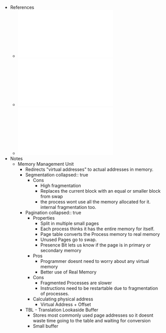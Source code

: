 - References
	- ![18 - MV2 - Funcioamento enderecamento virtual.pdf](../assets/18_-_MV2_-_Funcioamento_enderecamento_virtual_1737552094522_0.pdf)
	- ![19 - MV3 - Eficiencia no enderecamento virtual.pdf](../assets/19_-_MV3_-_Eficiencia_no_enderecamento_virtual_1737552097124_0.pdf)
	- ![20 - MV4 - Algoritmos 2024-25.pdf](../assets/20_-_MV4_-_Algoritmos_2024-25_1737552099487_0.pdf)
- Notes
	- Memory Management Unit
		- Redirects "virtual addresses" to actual addresses in memory.
		- Segmentation
		  collapsed:: true
			- Cons
				- High fragmentation
				- Replaces the current block with an equal or smaller block from swap
				- the process wont use all the memory allocated for it. internal fragmentation too.
		- Pagination
		  collapsed:: true
			- Properties
				- Split in multiple small pages
				- Each process thinks it has the entire memory for itself.
				- Page table converts the Process memory to real memory
				- Unused Pages go to swap.
				- Presence Bit lets us know if the page is in primary or secondary memory
			- Pros
				- Programmer doesnt need to worry about any virtual memory
				- Better use of Real Memory
			- Cons
				- Fragmented Processes are slower
				- Instructions need to be restartable due to fragmentation of processes.
			- Calculating physical address
				- Virtual Address + Offset
		- TBL - Translation Lookaside Buffer
			- Stores most commonly used page addresses so it doesnt waste time going to the table and waiting for conversion
			- Small buffer